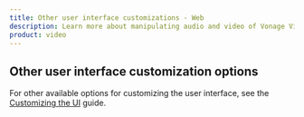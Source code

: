 ```yaml
---
title: Other user interface customizations - Web
description: Learn more about manipulating audio and video of Vonage Video API streams for your web application. Publish only video or audio, adjust the frame rate, and more. 
product: video
---
```


## Other user interface customization options

For other available options for customizing the user interface, see the [Customizing the UI](/video/tutorials/video-ui-customization) guide.
